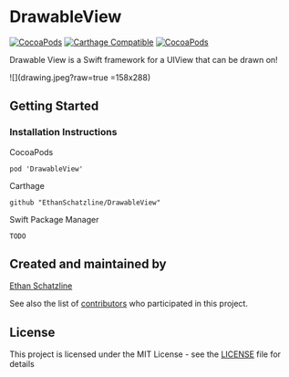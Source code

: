 # DrawableView

[![CocoaPods](https://img.shields.io/cocoapods/v/DrawableView.svg)](https://cocoapods.org/pods/DrawableView)  [![Carthage Compatible](https://img.shields.io/badge/Carthage-compatible-4BC51D.svg?style=flat)](https://github.com/Carthage/Carthage) [![CocoaPods](https://img.shields.io/cocoapods/dt/DrawableView.svg)](https://cocoapods.org/pods/DrawableView)

Drawable View is a Swift framework for a UIView that can be drawn on!

![](drawing.jpeg?raw=true =158x288)

## Getting Started

### Installation Instructions

CocoaPods

```
pod 'DrawableView'
```

Carthage

```
github "EthanSchatzline/DrawableView"
```

Swift Package Manager

```
TODO
```

## Created and maintained by

[Ethan Schatzline](http://ethanschatzline.me)

See also the list of [contributors](https://github.com/EthanSchatzline/DrawableView/graphs/contributors) who participated in this project.

## License

This project is licensed under the MIT License - see the [LICENSE](LICENSE) file for details
